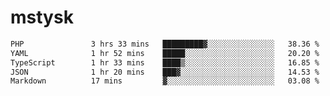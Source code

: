 # mstysk

<!--START_SECTION:waka-->

```txt
PHP               3 hrs 33 mins   █████████▓░░░░░░░░░░░░░░░   38.36 %
YAML              1 hr 52 mins    █████░░░░░░░░░░░░░░░░░░░░   20.20 %
TypeScript        1 hr 33 mins    ████▒░░░░░░░░░░░░░░░░░░░░   16.85 %
JSON              1 hr 20 mins    ███▓░░░░░░░░░░░░░░░░░░░░░   14.53 %
Markdown          17 mins         ▓░░░░░░░░░░░░░░░░░░░░░░░░   03.08 %
```

<!--END_SECTION:waka-->
